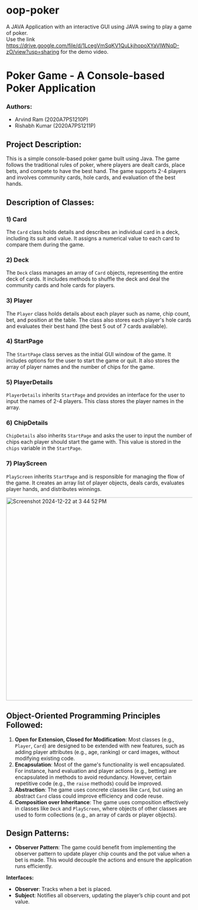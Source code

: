 # oop-poker
A JAVA Application with an interactive GUI using JAVA swing to play a game of poker.
<br>
Use the link https://drive.google.com/file/d/1LcegVmSqKV1QuLkjhopoXYaVlWNqD-zO/view?usp=sharing for the demo video.

# Poker Game - A Console-based Poker Application

### Authors: 
- Arvind Ram (2020A7PS1210P)
- Rishabh Kumar (2020A7PS1211P)

## Project Description:
This is a simple console-based poker game built using Java. The game follows the traditional rules of poker, where players are dealt cards, place bets, and compete to have the best hand. The game supports 2-4 players and involves community cards, hole cards, and evaluation of the best hands. 

## Description of Classes:

### 1) **Card**
The `Card` class holds details and describes an individual card in a deck, including its suit and value. It assigns a numerical value to each card to compare them during the game.

### 2) **Deck**
The `Deck` class manages an array of `Card` objects, representing the entire deck of cards. It includes methods to shuffle the deck and deal the community cards and hole cards for players.

### 3) **Player**
The `Player` class holds details about each player such as name, chip count, bet, and position at the table. The class also stores each player's hole cards and evaluates their best hand (the best 5 out of 7 cards available).

### 4) **StartPage**
The `StartPage` class serves as the initial GUI window of the game. It includes options for the user to start the game or quit. It also stores the array of player names and the number of chips for the game.

### 5) **PlayerDetails**
`PlayerDetails` inherits `StartPage` and provides an interface for the user to input the names of 2-4 players. This class stores the player names in the array.

### 6) **ChipDetails**
`ChipDetails` also inherits `StartPage` and asks the user to input the number of chips each player should start the game with. This value is stored in the `chips` variable in the `StartPage`.

### 7) **PlayScreen**
`PlayScreen` inherits `StartPage` and is responsible for managing the flow of the game. It creates an array list of player objects, deals cards, evaluates player hands, and distributes winnings.

<img width="550" alt="Screenshot 2024-12-22 at 3 44 52 PM" src="https://github.com/user-attachments/assets/568a991f-c581-47ab-bd2f-ba11fda30531" />



## Object-Oriented Programming Principles Followed:
1) **Open for Extension, Closed for Modification**: Most classes (e.g., `Player`, `Card`) are designed to be extended with new features, such as adding player attributes (e.g., age, ranking) or card images, without modifying existing code.
2) **Encapsulation**: Most of the game's functionality is well encapsulated. For instance, hand evaluation and player actions (e.g., betting) are encapsulated in methods to avoid redundancy. However, certain repetitive code (e.g., the `raise` methods) could be improved.
3) **Abstraction**: The game uses concrete classes like `Card`, but using an abstract `Card` class could improve efficiency and code reuse.
4) **Composition over Inheritance**: The game uses composition effectively in classes like `Deck` and `PlayScreen`, where objects of other classes are used to form collections (e.g., an array of cards or player objects).

## Design Patterns:
- **Observer Pattern**: The game could benefit from implementing the observer pattern to update player chip counts and the pot value when a bet is made. This would decouple the actions and ensure the application runs efficiently.
  
**Interfaces:**
  - **Observer**: Tracks when a bet is placed.
  - **Subject**: Notifies all observers, updating the player’s chip count and pot value.

